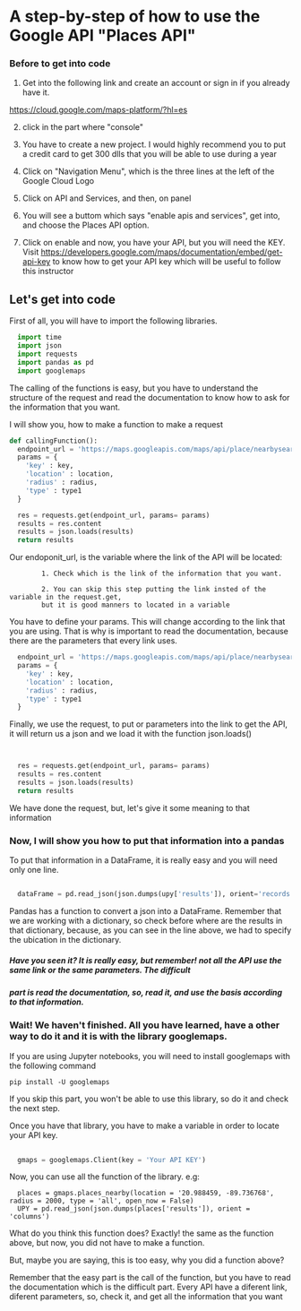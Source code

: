 # A step-by-step of how to use the Google API "Places API"

### Before to get into code 

1. Get into the following link and create an account or sign in if you already have it.

https://cloud.google.com/maps-platform/?hl=es

2. click in the part where "console"

3. You have to create a new project. I would highly recommend you to put a credit card to get 300 dlls that you will be able 
to use during a year

4. Click on "Navigation Menu", which is the three lines at the left of the Google Cloud Logo

5. Click on API and Services, and then, on panel

6. You will see a buttom which says "enable apis and services", get into, and choose the Places API option.


7. Click on enable and now, you have your API, but you will need the KEY. Visit https://developers.google.com/maps/documentation/embed/get-api-key to know how to get your API key which will be useful to follow this
instructor


## Let's get into code

First of all, you will have to import the following libraries. 

```python
  import time
  import json
  import requests
  import pandas as pd
  import googlemaps
```

The calling of the functions is easy, but you have to understand the structure of the request and read the documentation to know
how to ask for the information that you want.

I will show you, how to make a function to make a request

```python
def callingFunction():
  endpoint_url = 'https://maps.googleapis.com/maps/api/place/nearbysearch/json?'
  params = {
    'key' : key,
    'location' : location,
    'radius' : radius,
    'type' : type1
  }

  res = requests.get(endpoint_url, params= params)
  results = res.content
  results = json.loads(results)
  return results


```
Our endoponit_url, is the variable where the link of the API will be located:

            1. Check which is the link of the information that you want.
            
            2. You can skip this step putting the link insted of the variable in the request.get, 
            but it is good manners to located in a variable
            
You have to define your params. This will change according to the link that you are using. That is why is important to read the 
documentation, because there are the parameters that every link uses.

```python
  endpoint_url = 'https://maps.googleapis.com/maps/api/place/nearbysearch/json?'
  params = {
    'key' : key,
    'location' : location,
    'radius' : radius,
    'type' : type1
  }

```
Finally, we use the request, to put or parameters into the link to get the API, it will return us a json and we load it with the 
function json.loads()

```python


  res = requests.get(endpoint_url, params= params)
  results = res.content
  results = json.loads(results)
  return results


```
We have done the request, but, let's give it some meaning to that information

### Now, I will show you how to put that information into a pandas

To put that information in a DataFrame, it is really easy and you will need only one line.

```python

  dataFrame = pd.read_json(json.dumps(upy['results']), orient='records')

```
Pandas has a function to convert a json into a DataFrame. Remember that we are working with a dictionary, so check before where
are the results in that dictionary, because, as you can see in the line above, we had to specify the ubication in the dictionary.

##### Have you seen it? It is really easy, but remember! not all the API use the same link or the same parameters. The difficult
##### part is read the documentation, so, read it, and use the basis according to that information.


### Wait! We haven't finished. All you have learned, have a other way to do it and it is with the library googlemaps.

If you are using Jupyter notebooks, you will need to install googlemaps with the following command

```
pip install -U googlemaps

```

If you skip this part, you won't be able to use this library, so do it and check the next step.

Once you have that library, you have to make a variable in order to locate your API key.

```python
  
  gmaps = googlemaps.Client(key = 'Your API KEY')

```

Now, you can use all the function of the library. e.g:

```
  places = gmaps.places_nearby(location = '20.988459, -89.736768', radius = 2000, type = 'all', open_now = False)
  UPY = pd.read_json(json.dumps(places['results']), orient = 'columns')

```
What do you think this function does? Exactly! the same as the function above, but now, you did not have to make a function.

But, maybe you are saying, this is too easy, why you did a function above? 

Remember that the easy part is the call of the function, but you have to read the documentation which is the difficult part.
Every API have a diferent link, diferent parameters, so, check it, and get all the information that you want











